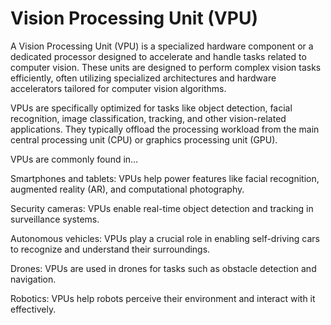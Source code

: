 # Vision Processing Unit (VPU)

A Vision Processing Unit (VPU) is a specialized hardware component or a dedicated processor designed to accelerate and handle tasks related to computer vision. These units are designed to perform complex vision tasks efficiently, often utilizing specialized architectures and hardware accelerators tailored for computer vision algorithms.

VPUs are specifically optimized for tasks like object detection, facial recognition, image classification, tracking, and other vision-related applications. They typically offload the processing workload from the main central processing unit (CPU) or graphics processing unit (GPU).

VPUs are commonly found in…

Smartphones and tablets: VPUs help power features like facial recognition, augmented reality (AR), and computational photography.

Security cameras: VPUs enable real-time object detection and tracking in surveillance systems.

Autonomous vehicles: VPUs play a crucial role in enabling self-driving cars to recognize and understand their surroundings.

Drones: VPUs are used in drones for tasks such as obstacle detection and navigation.

Robotics: VPUs help robots perceive their environment and interact with it effectively.
